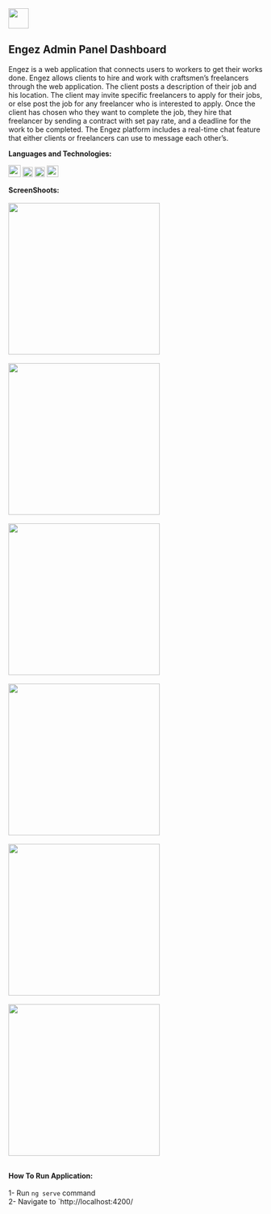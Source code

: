 <img src="https://svgur.com/i/h0V.svg" height='40px'>


## Engez Admin Panel Dashboard

Engez is a web application that connects users to workers to get their works done. Engez allows clients to hire and work with craftsmen’s freelancers through the web application. The client posts a description of their job and his location. The client may invite specific freelancers to apply for their jobs, or else post the job for any freelancer who is interested to apply. Once the client has chosen who they want to complete the job, they hire that freelancer by sending a contract with set pay rate, and a deadline for the work to be completed. The Engez platform includes a real-time chat feature that either clients or freelancers can use to message each other’s.

**Languages and Technologies:**  

<code><img height="24" src="https://cdn.cdnlogo.com/logos/h/90/html-5.svg"></code>
<code><img height="20" src="https://cdn.cdnlogo.com/logos/c/18/css.svg"></code>
<code><img height="20" src="https://cdn.cdnlogo.com/logos/b/50/bootstrap.svg"></code>
<code><img height="23" src="https://cdn.cdnlogo.com/logos/a/24/angular-icon.svg"></code>


**ScreenShoots:**  
<br>
<img src="https://i.imgur.com/iFCOXWx.jpg" width="300px"> <br><br>
<img src="https://i.imgur.com/O7iNS72.jpg" width="300px"> <br><br>
<img src="https://i.imgur.com/nfJ0ztL.jpg" width="300px"> <br><br>
<img src="https://i.imgur.com/3Yrsk1Z.jpg" width="300px"> <br><br>
<img src="https://i.imgur.com/Xh5FrSm.jpg" width="300px"> <br><br>
<img src="https://i.imgur.com/hmyyHVf.jpg" width="300px"> <br><br>

**How To Run Application:**  
<br>
1- Run `ng serve` command <br>
2- Navigate to `http://localhost:4200/
